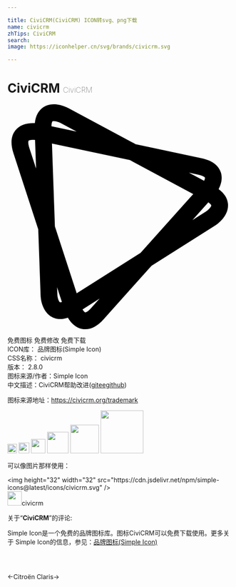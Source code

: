 ```yaml
---

title: CiviCRM(CiviCRM) ICON转svg、png下载
name: civicrm
zhTips: CiviCRM
search: 
image: https://iconhelper.cn/svg/brands/civicrm.svg

---
```


# CiviCRM  <small style="font-size: 60%;font-weight: 100">CiviCRM</small>

<div id="svg" class="svg-wrap">
<svg xmlns="http://www.w3.org/2000/svg" viewBox="0 0 24 24" role="img"><title>CiviCRM icon</title><path d="M22.565 9.054c.248-.477.45-1.125.235-1.786-.25-.766-.939-1.275-2.051-1.511l-7.052-1.5L6.496.405C6.418.363 5.717 0 4.951 0 4.38 0 3.888.198 3.527.571c-.337.349-.539.834-.603 1.444a3.184 3.184 0 0 0-.199-.006c-1.089 0-1.648.456-1.926.839C.369 3.44.315 4.241.638 5.23l2.649 8.118.251 7.033c.044 1.222.719 2.536 2.098 2.537.264 0 .537-.051.82-.15.328.556.92 1.232 1.864 1.232.666 0 1.324-.357 1.956-1.063l5.11-5.697 6.783-4.283c.147-.094 1.444-.95 1.398-2.229-.022-.642-.362-1.202-1.002-1.674zM7.396 20.166l-2.328-7.134-.316-8.847 8.326 1.771 6.771 3.622-5.63 6.279-6.823 4.309zM20.377 7.51c.545.116.709.279.72.313.021.063-.017.196-.087.344l-1.623-.868.99.211zM4.951 1.792c.269 0 .607.145.7.193l1.738.929-2.693-.573c.013-.323.08-.484.12-.526.012-.011.062-.023.135-.023zm-2.61 2.882c-.195-.595-.093-.773-.092-.774.019-.026.167-.099.476-.099.083 0 .159.005.221.011l.109 3.05-.714-2.188zm2.988 15.642l-.029-.798.514 1.574a.68.68 0 0 1-.178.034c-.146 0-.293-.5-.307-.81zm3.614 1.424c-.414.463-.62.468-.622.468-.058 0-.185-.132-.301-.317l1.818-1.148-.895.997zm12.27-10.299l-1.445.913 1.695-1.89c.249.174.313.298.314.329.006.133-.287.468-.564.648z"/></svg>
</div>
<detail full-name='civicrm'></detail>

<div class="detail-page">
<p>
<span><span class="badge-success badge">免费图标</span> <span class="badge-success badge">免费修改</span>  <span class="badge-success badge">免费下载</span> </span>
<br/>
<span>
ICON库：
<span class="badge-secondary badge">品牌图标(Simple Icon)</span> 
</span>
<br/>
<span>
CSS名称：
<span class="badge-secondary badge">civicrm</span> 
</span>

<br/>
<span>
版本：
<span class="badge-secondary badge">2.8.0</span> 
</span>
<br/>
<span>图标来源/作者：<span class="badge-light badge">Simple Icon</span></span> 
<br/>
<span class="zh-detail">中文描述：<span class="badge-primary badge">CiviCRM</span><span class="help-link"><span>帮助改进</span>(<a href="https://gitee.com/liuwave/icon-helper/edit/master/json/brands/civicrm.json" target="_blank" rel="noopener noreferrer">gitee</a><a href="https://github.com/liuwave/icon-helper/edit/master/json/brands/civicrm.json" target="_blank" rel="noopener noreferrer">github</a></span>)</span><br/>
</p>
</div><div class="description description alert alert-light"><p>图标来源地址：<a href="https://civicrm.org/trademark" target="_blank" rel="noopener noreferrer">https://civicrm.org/trademark</a></p></div>
<div class="alert alert-dark">
<img height="21" width="21" src="https://cdn.jsdelivr.net/npm/simple-icons@latest/icons/civicrm.svg" />
<img height="24" width="24" src="https://cdn.jsdelivr.net/npm/simple-icons@latest/icons/civicrm.svg" />
<img height="32" width="32" src="https://cdn.jsdelivr.net/npm/simple-icons@latest/icons/civicrm.svg" />
<img height="48" width="48" src="https://cdn.jsdelivr.net/npm/simple-icons@latest/icons/civicrm.svg" />
<img height="64" width="64" src="https://cdn.jsdelivr.net/npm/simple-icons@latest/icons/civicrm.svg" />
<img height="96" width="96" src="https://cdn.jsdelivr.net/npm/simple-icons@latest/icons/civicrm.svg" />

</div>
<div>
  <p>可以像图片那样使用：    
  </p>
  <div class="alert alert-primary" style="font-size: 14px">
    &lt;img height="32" width="32" src="https://cdn.jsdelivr.net/npm/simple-icons@latest/icons/civicrm.svg" /&gt;
    <copy-btn content='<img height="32" width="32" src="https://cdn.jsdelivr.net/npm/simple-icons@latest/icons/civicrm.svg" />'></copy-btn>
  </div>
  <div class="alert alert-secondary">
    <img height="32" width="32" src="https://cdn.jsdelivr.net/npm/simple-icons@latest/icons/civicrm.svg" />civicrm
    <copy-btn content="civicrm" btn-title="复制图标名称"></copy-btn>
  </div>
</div>
<div class="icon-detail__container">
<p>关于“<b>CiviCRM</b>”的评论:</p>
</div>
<Vssue title="关于“CiviCRM”的评论" />
<div><p>Simple Icon是一个免费的品牌图标库。图标CiviCRM可以免费下载使用。更多关于  Simple Icon的信息，参见：<a target="_blank" href="https://iconhelper.cn/brands.html">品牌图标(Simple Icon)</a>
</p></div>


<div style="padding:2rem 0 " class="page-nav"><p class="inner"><span class="prev">←<router-link to="/icon/citroen.html">Citroën</router-link></span> <span class="next"><router-link to="/icon/claris.html">Claris</router-link>→</span></p></div>
